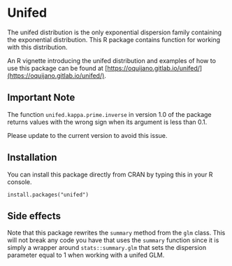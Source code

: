 # Unifed

The unifed distribution is the only exponential dispersion family
containing the exponential distribution. This R package contains
function for working with this distribution.

An R vignette introducing the unifed distribution and examples of how
to use this package can be found at
[https://oquijano.gitlab.io/unifed/](https://oquijano.gitlab.io/unifed/).

## Important Note

The function `unifed.kappa.prime.inverse` in version 1.0 of the
package returns values with the wrong sign when its argument is less
than 0.1.

Please update to the current version to avoid this issue.


## Installation

You can install this package directly from CRAN by typing this in your R console.

```{r}
install.packages("unifed")
```


## Side effects

Note that this package rewrites the `summary` method from the `glm`
class. This will not break any code you have that uses the `summary`
function since it is simply a wrapper around `stats::summary.glm` that
sets the dispersion parameter equal to 1 when working with a unifed
GLM.



<!--  LocalWords:  cumulant roundings Unifed unifed
 -->
